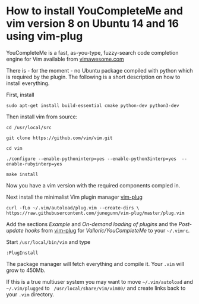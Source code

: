 

# How to install YouCompleteMe and vim version 8 on Ubuntu 14 and 16 using vim-plug

YouCompleteMe is a fast, as-you-type, fuzzy-search code completion engine for
Vim available from [vimawesome.com](http://vimawesome.com/plugin/youcompleteme)

There is - for the moment - no Ubuntu package compiled with python which is
required by the plugin. The following is a short description on how to install
everything.

First, install

    sudo apt-get install build-essential cmake python-dev python3-dev

Then install vim from source:

    cd /usr/local/src

    git clone https://github.com/vim/vim.git

    cd vim

    ./configure --enable-pythoninterp=yes --enable-python3interp=yes  --enable-rubyinterp=yes

    make install

Now you have a vim version with the required components compled in.

Next install the minimalist Vim plugin manager [vim-plug](https://github.com/junegunn/vim-plug)

    curl -fLo ~/.vim/autoload/plug.vim --create-dirs \
    https://raw.githubusercontent.com/junegunn/vim-plug/master/plug.vim

Add the sections _Example_ and _On-demand loading of plugins_ and the _Post-update hooks_
from [vim-plug](https://github.com/junegunn/vim-plug) for _Valloric/YouCompleteMe_ to your `~/.vimrc`.

Start `/usr/local/bin/vim` and type

    :PlugInstall

The package manager will fetch everything and compile it. Your `.vim` will grow
to 450Mb.

If this is a true multiuser system you may want to move `~/.vim/autoload` and
`~/.vim/plugged` to ` /usr/local/share/vim/vim80/` and create links back to
your `.vim` directory.
